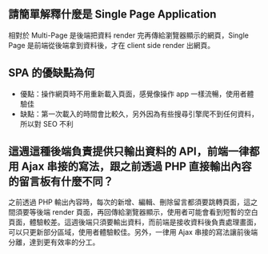 ## 請簡單解釋什麼是 Single Page Application
相對於 Multi-Page 是後端把資料 render 完再傳給瀏覽器顯示的網頁，Single Page 是前端從後端拿到資料後，才在 client side render 出網頁。

## SPA 的優缺點為何
- 優點：操作網頁時不用重新載入頁面，感覺像操作 app 一樣流暢，使用者體驗佳
- 缺點：第一次載入的時間會比較久，另外因為有些搜尋引擎爬不到任何資料，所以對 SEO 不利

## 這週這種後端負責提供只輸出資料的 API，前端一律都用 Ajax 串接的寫法，跟之前透過 PHP 直接輸出內容的留言板有什麼不同？
之前透過 PHP 輸出內容時，每次的新增、編輯、刪除留言都須要跳轉頁面，這之間須要等後端 render 頁面，再回傳給瀏覽器顯示，使用者可能會看到短暫的空白頁面，體驗較差。這週後端只須要輸出資料，而前端是接收資料後負責處理畫面，可以只更新部分區域，使用者體驗較佳。另外，一律用 Ajax 串接的寫法讓前後端分離，達到更有效率的分工。
